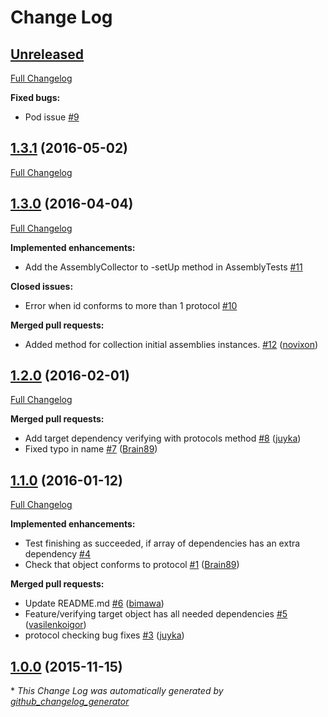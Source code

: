 # Change Log

## [Unreleased](https://github.com/rambler-ios/RamblerTyphoonUtils/tree/HEAD)

[Full Changelog](https://github.com/rambler-ios/RamblerTyphoonUtils/compare/1.3.1...HEAD)

**Fixed bugs:**

- Pod issue [\#9](https://github.com/rambler-ios/RamblerTyphoonUtils/issues/9)

## [1.3.1](https://github.com/rambler-ios/RamblerTyphoonUtils/tree/1.3.1) (2016-05-02)
[Full Changelog](https://github.com/rambler-ios/RamblerTyphoonUtils/compare/1.3.0...1.3.1)

## [1.3.0](https://github.com/rambler-ios/RamblerTyphoonUtils/tree/1.3.0) (2016-04-04)
[Full Changelog](https://github.com/rambler-ios/RamblerTyphoonUtils/compare/1.2.0...1.3.0)

**Implemented enhancements:**

- Add the AssemblyCollector to -setUp method in AssemblyTests [\#11](https://github.com/rambler-ios/RamblerTyphoonUtils/issues/11)

**Closed issues:**

- Error when id conforms to more than 1 protocol [\#10](https://github.com/rambler-ios/RamblerTyphoonUtils/issues/10)

**Merged pull requests:**

- Added method for collection initial assemblies instances. [\#12](https://github.com/rambler-ios/RamblerTyphoonUtils/pull/12) ([novixon](https://github.com/novixon))

## [1.2.0](https://github.com/rambler-ios/RamblerTyphoonUtils/tree/1.2.0) (2016-02-01)
[Full Changelog](https://github.com/rambler-ios/RamblerTyphoonUtils/compare/1.1.0...1.2.0)

**Merged pull requests:**

- Add target dependency verifying with protocols method [\#8](https://github.com/rambler-ios/RamblerTyphoonUtils/pull/8) ([juyka](https://github.com/juyka))
- Fixed typo in name [\#7](https://github.com/rambler-ios/RamblerTyphoonUtils/pull/7) ([Brain89](https://github.com/Brain89))

## [1.1.0](https://github.com/rambler-ios/RamblerTyphoonUtils/tree/1.1.0) (2016-01-12)
[Full Changelog](https://github.com/rambler-ios/RamblerTyphoonUtils/compare/1.0.0...1.1.0)

**Implemented enhancements:**

- Test finishing as succeeded, if array of dependencies has an extra dependency [\#4](https://github.com/rambler-ios/RamblerTyphoonUtils/issues/4)
- Check that object conforms to protocol [\#1](https://github.com/rambler-ios/RamblerTyphoonUtils/pull/1) ([Brain89](https://github.com/Brain89))

**Merged pull requests:**

- Update README.md [\#6](https://github.com/rambler-ios/RamblerTyphoonUtils/pull/6) ([bimawa](https://github.com/bimawa))
- Feature/verifying target object has all needed dependencies [\#5](https://github.com/rambler-ios/RamblerTyphoonUtils/pull/5) ([vasilenkoigor](https://github.com/vasilenkoigor))
- protocol checking bug fixes [\#3](https://github.com/rambler-ios/RamblerTyphoonUtils/pull/3) ([juyka](https://github.com/juyka))

## [1.0.0](https://github.com/rambler-ios/RamblerTyphoonUtils/tree/1.0.0) (2015-11-15)


\* *This Change Log was automatically generated by [github_changelog_generator](https://github.com/skywinder/Github-Changelog-Generator)*